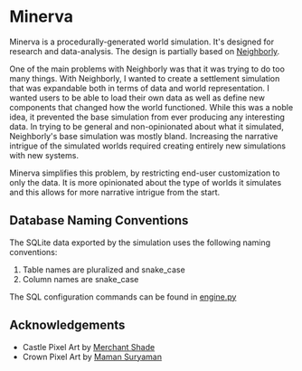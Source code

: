 # Minerva

Minerva is a procedurally-generated world simulation. It's designed for research and data-analysis. The design is
partially based on [Neighborly](https://github.com/ShiJbey/neighborly).

One of the main problems with Neighborly was that it was trying to do too many things. With Neighborly, I wanted to
create a settlement simulation that was expandable both in terms of data and world representation. I wanted users to be
able to load their own data as well as define new components that changed how the world functioned. While this was a
noble idea, it prevented the base simulation from ever producing any interesting data. In trying to be general and
non-opinionated about what it simulated, Neighborly's base simulation was mostly bland. Increasing the narrative
intrigue of the simulated worlds required creating entirely new simulations with new systems.

Minerva simplifies this problem, by restricting end-user customization to only the data. It is more opinionated about
the type of worlds it simulates and this allows for more narrative intrigue from the start.

## Database Naming Conventions

The SQLite data exported by the simulation uses the following naming conventions:

1. Table names are pluralized and snake_case
2. Column names are snake_case

The SQL configuration commands can be found in [engine.py](./src/minerva/sim_db.py)

## Acknowledgements

- Castle Pixel Art by [Merchant Shade](https://merchant-shade.itch.io/16x16-mini-world-sprites)
- Crown Pixel Art by [Maman Suryaman](https://www.vecteezy.com/members/msystudio2022)
